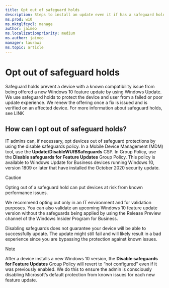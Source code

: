 ```yaml
---
title: Opt out of safeguard holds
description: Steps to install an update even it if has a safeguard hold applied
ms.prod: w10
ms.mktglfcycl: manage
author: jaimeo
ms.localizationpriority: medium
ms.author: jaimeo
manager: laurawi
ms.topic: article
---
```


# Opt out of safeguard holds

Safeguard holds prevent a device with a known compatibility issue from being offered a new Windows 10 feature update by using Windows Update. We use safeguard holds to protect the device and user from a failed or poor update experience. We renew the offering once a fix is issued and is verified on an affected device. For more information about safeguard holds, see LINK

## How can I opt out of safeguard holds?

IT admins can, if necessary, opt devices out of safeguard protections by using the disable safeguards policy. In a Mobile Device Management (MDM) tool, use the **Update/DisableWUfBSafeguards** CSP. In Group Policy, use the **Disable safeguards for Feature Updates** Group Policy. This policy is available to Windows Update for Business devices running Windows 10, version 1809 or later that have installed the October 2020 security update. 

> [!CAUTION]
> Opting out of a safeguard hold can put devices at risk from known performance issues. 

We recommend opting out only in an IT environment and for validation purposes. You can also validate an upcoming Windows 10 feature update version without the safeguards being applied by using the Release Preview channel of the Windows Insider Program for Business.

Disabling safeguards does not guarantee your device will be able to successfully update. The update might still fail and will likely result in a bad experience since you are bypassing the protection against known issues. 

> [!NOTE]
> After a device installs a new Windows 10 version, the **Disable safeguards for Feature Updates** Group Policy will revert to “not configured” even if it was previously enabled. We do this to ensure the admin is consciously disabling Microsoft’s default protection from known issues for each new feature update.  



